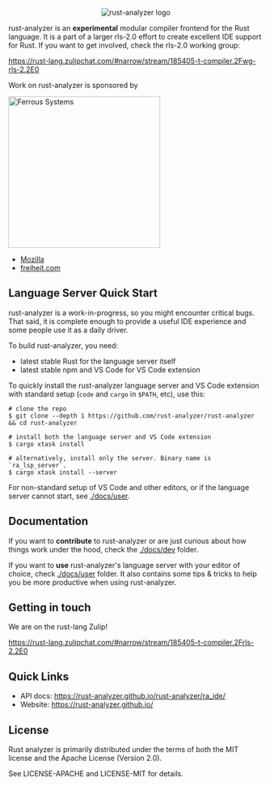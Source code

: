 <p align="center">
  <img src="https://user-images.githubusercontent.com/1711539/72443316-5a79f280-37ae-11ea-858f-035209ece2dd.png" alt="rust-analyzer logo">
</p>

rust-analyzer is an **experimental** modular compiler frontend for the Rust
language. It is a part of a larger rls-2.0 effort to create excellent IDE
support for Rust. If you want to get involved, check the rls-2.0 working group:

https://rust-lang.zulipchat.com/#narrow/stream/185405-t-compiler.2Fwg-rls-2.2E0

Work on rust-analyzer is sponsored by

[<img src="https://user-images.githubusercontent.com/1711539/58105231-cf306900-7bee-11e9-83d8-9f1102e59d29.png" alt="Ferrous Systems" width="300">](https://ferrous-systems.com/)
- [Mozilla](https://www.mozilla.org/en-US/)
- [freiheit.com](https://www.freiheit.com)

## Language Server Quick Start

rust-analyzer is a work-in-progress, so you might encounter critical bugs. That
said, it is complete enough to provide a useful IDE experience and some people
use it as a daily driver.

To build rust-analyzer, you need:

* latest stable Rust for the language server itself
* latest stable npm and VS Code for VS Code extension

To quickly install the rust-analyzer language server and VS Code extension with
standard setup (`code` and `cargo` in `$PATH`, etc), use this:

```
# clone the repo
$ git clone --depth 1 https://github.com/rust-analyzer/rust-analyzer && cd rust-analyzer

# install both the language server and VS Code extension
$ cargo xtask install

# alternatively, install only the server. Binary name is `ra_lsp_server`.
$ cargo xtask install --server
```

For non-standard setup of VS Code and other editors, or if the language server
cannot start, see [./docs/user](./docs/user).

## Documentation

If you want to **contribute** to rust-analyzer or are just curious about how
things work under the hood, check the [./docs/dev](./docs/dev) folder.

If you want to **use** rust-analyzer's language server with your editor of
choice, check [./docs/user](./docs/user) folder. It also contains some tips & tricks to help
you be more productive when using rust-analyzer.

## Getting in touch

We are on the rust-lang Zulip!

https://rust-lang.zulipchat.com/#narrow/stream/185405-t-compiler.2Frls-2.2E0

## Quick Links

* API docs: https://rust-analyzer.github.io/rust-analyzer/ra_ide/
* Website: https://rust-analyzer.github.io/

## License

Rust analyzer is primarily distributed under the terms of both the MIT
license and the Apache License (Version 2.0).

See LICENSE-APACHE and LICENSE-MIT for details.
